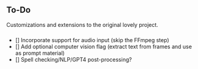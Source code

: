## To-Do
Customizations and extensions to the original lovely project.

###
- [] Incorporate support for audio input (skip the FFmpeg step)
- [] Add optional computer vision flag (extract text from frames and use as prompt material)
- [] Spell checking/NLP/GPT4 post-processing?
